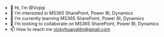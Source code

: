 - 👋 Hi, I’m @Viqiqi
- 👀 I’m interested in MS365 SharePoint, Power BI, Dynamics
- 🌱 I’m currently learning MS365 SharePoint, Power BI, Dynamics
- 💞️ I’m looking to collaborate on MS365 SharePoint, Power BI, Dynamics
- 📫 How to reach me vickyhuangldn@gmail.com

<!---
Viqiqi/Viqiqi is a ✨ special ✨ repository because its `README.md` (this file) appears on your GitHub profile.
You can click the Preview link to take a look at your changes.
--->
